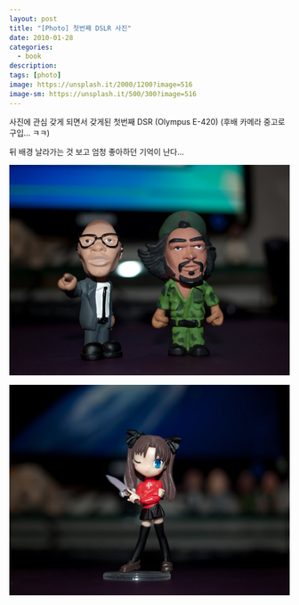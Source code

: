 ```yaml
---
layout: post
title: "[Photo] 첫번째 DSLR 사진"
date: 2010-01-28
categories:
  - book
description:
tags: [photo]
image: https://unsplash.it/2000/1200?image=516
image-sm: https://unsplash.it/500/300?image=516
---
```


사진에 관심 갖게 되면서 갖게된 첫번째 DSR (Olympus E-420)
(후배 카메라 중고로 구입... ㅋㅋ)

뒤 배경 날라가는 것 보고 엄청 좋아하던 기억이 난다...

<!--more-->

![img](https://raw.githubusercontent.com/tkhwang/tkhwang-etc/master/img/photobucket/20100128010626_pc252150.JPG)

![img](https://raw.githubusercontent.com/tkhwang/tkhwang-etc/master/img/photobucket/20100128010633_pc252244.JPG)
